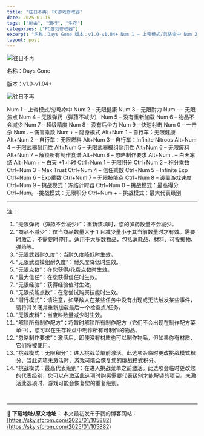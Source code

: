 ```yaml
---
title: "往日不再| PC游戏修改器"
date: 2025-01-15
tags: ["射击", "潜行", "生存"]
categories: ["PC游戏修改器"]
excerpt: "名称：Days Gone 版本：v1.0-v1.04+ Num 1 – 上帝模式/忽略命中 Num 2 – 无限健康 Num 3 – 无限耐力 Num – – 无限焦点 Num 4 – 无限弹药（弹药不减少） Num 5 – 没有重新加载 Num 6 – 物品不会减少 Num 7 – 超级精度 Nu&hellip;"
layout: post
---
```


<img title="49.webp" src="https://sky.sfcrom.com/wp-content/uploads/2025/01/d753d4294a439.webp" alt="往日不再" />

名称：Days Gone

版本：v1.0-v1.04+

<img title="50.webp" src="https://sky.sfcrom.com/wp-content/uploads/2025/01/085fa6d36e3cf.webp" alt="往日不再" />

Num 1 – 上帝模式/忽略命中
Num 2 – 无限健康
Num 3 – 无限耐力
Num – – 无限焦点
Num 4 – 无限弹药（弹药不减少）
Num 5 – 没有重新加载
Num 6 – 物品不会减少
Num 7 – 超级精度
Num 8 – 没有后坐力
Num 9 – 快速射击
Num 0 – 一击杀
Num . – 伤害乘数
Num + – 隐身模式
Alt+Num 1 – 自行车：无限健康
Alt+Num 2 – 自行车：无限燃料
Alt+Num 3 – 自行车：Infinite Nitrous
Alt+Num 4 – 无限武器耐用性
Alt+Num 5 – 无限武器模组耐用性
Alt+Num 6 – 无限废料
Alt+Num 7 – 解锁所有制作食谱
Alt+Num 8 – 忽略制作要求
Alt+Num . – 白天冻结
Alt+Num + – 白天 +1 小时
Ctrl+Num 1 – 无限积分
Ctrl+Num 2 – 积分乘数
Ctrl+Num 3 – Max Trust
Ctrl+Num 4 – 信任乘数
Ctrl+Num 5 – Infinite Exp
Ctrl+Num 6 – Exp乘数
Ctrl+Num 7 – 无限技能点
Ctrl+Num 8 – 设置游戏速度
Ctrl+Num 9 – 挑战模式：冻结计时器
Ctrl+Num 0 – 挑战模式：最高得分
Ctrl+Num。-挑战模式：无限积分
Ctrl+Num + – 挑战模式：最大代表级别

<hr />

注：
<ol>
 	<li>“无限弹药（弹药不会减少）”：重新装填时，您的弹药数量不会减少。</li>
 	<li>“商品不减少”：仅当商品数量大于 1 且减少量小于其当前数量时才有效。需要时激活，不需要时停用。适用于大多数物品，包括消耗品、材料、可投掷物、弹药等。</li>
 	<li>“无限武器耐久度”：当耐久度降低时生效。</li>
 	<li>“无限武器模组耐久度”：耐久度降低时生效。</li>
 	<li>“无限点数”：在您获得/花费点数时生效。</li>
 	<li>“最大信任”：在您获得信任时生效。</li>
 	<li>“无限经验”：获得经验值时生效。</li>
 	<li>“无限技能点数”：在您尝试购买技能时生效。</li>
 	<li>“潜行模式”：请注意，如果敌人在某些任务中没有出现或无法触发某些事件，请将其关闭并重新加载最后一个检查点/任务。</li>
 	<li>“无限废料”：当废料数量减少时生效。</li>
 	<li>“解锁所有制作配方”：将暂时解锁所有制作配方（它们不会出现在制作配方菜单中），您可以在生存轮盘中制作所有可制作的物品。</li>
 	<li>“忽略制作要求”：激活后，即使没有材质也可以制作物品，但如果你有材质，它们将被使用。</li>
 	<li>“挑战模式：无限积分”：进入挑战菜单前激活。此选项会临时更改挑战模式积分，当此选项未激活时，游戏可能会恢复您的挑战模式积分。</li>
 	<li>“挑战模式：最高代表级别”：在进入挑战菜单之前激活。此选项会临时更改您的代表级别，您可以在激活此选项时购买需要代表级别才能解锁的项目。未激活此选项时，游戏可能会恢复您的重复级别。</li>
</ol>
&nbsp;

---
📖 **下载地址/原文地址：** 本文最初发布于我的博客网站：[https://sky.sfcrom.com/2025/01/105882](https://sky.sfcrom.com/2025/01/105882)
